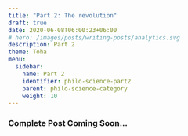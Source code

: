 ```yaml
---
title: "Part 2: The revolution"
draft: true
date: 2020-06-08T06:00:23+06:00
# hero: /images/posts/writing-posts/analytics.svg
description: Part 2
theme: Toha
menu:
  sidebar:
    name: Part 2
    identifier: philo-science-part2
    parent: philo-science-category
    weight: 10
---
```


### Complete Post Coming Soon...